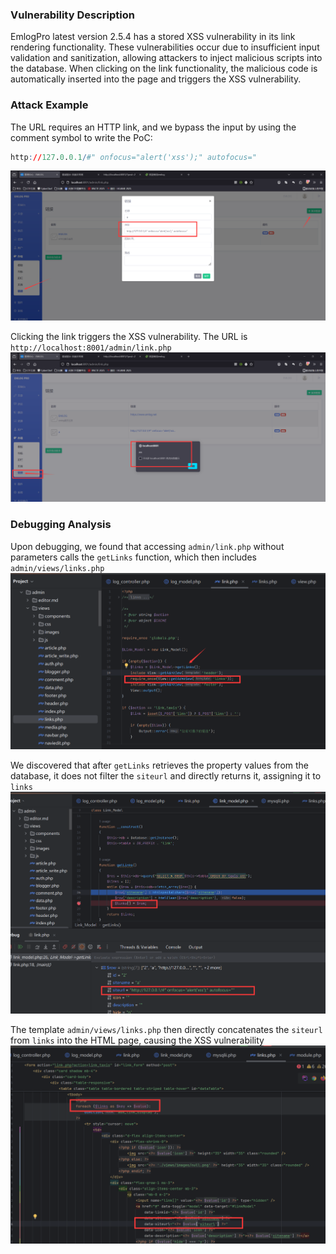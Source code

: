 ### Vulnerability Description  

EmlogPro latest version 2.5.4 has a stored XSS vulnerability in its link rendering functionality. These vulnerabilities occur due to insufficient input validation and sanitization, allowing attackers to inject malicious scripts into the database. When clicking on the link functionality, the malicious code is automatically inserted into the page and triggers the XSS vulnerability.

### Attack Example  
The URL requires an HTTP link, and we bypass the input by using the comment symbol to write the PoC:  
```r
http://127.0.0.1/#" onfocus="alert('xss');" autofocus="
```
![](./pubic-xss/4-1.png)

Clicking the link triggers the XSS vulnerability. The URL is `http://localhost:8001/admin/link.php`  
![](./pubic-xss/4-2.png)


### Debugging Analysis  
Upon debugging, we found that accessing `admin/link.php` without parameters calls the `getLinks` function, which then includes `admin/views/links.php`  
![](./pubic-xss/4-3.png)

We discovered that after `getLinks` retrieves the property values from the database, it does not filter the `siteurl` and directly returns it, assigning it to `links`  
![](./pubic-xss/4-4.png)


The template `admin/views/links.php` then directly concatenates the `siteurl` from `links` into the HTML page, causing the XSS vulnerability  
![](./pubic-xss/4-5.png)
